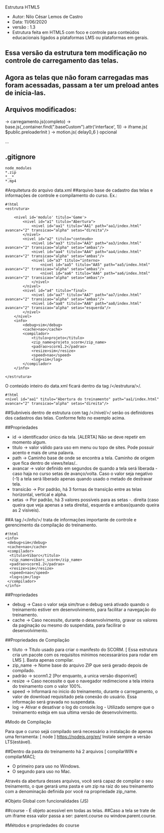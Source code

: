 Estrutura HTML5 

- Autor: Nilo César Lemos de Castro
- Data: 11/06/2020
- versão : 1.3
- Estrutura feita em HTML5 com foco e controle para conteúdos educacionais ligados a plataformas LMS ou plataformas em gerais. 

## Essa versão da estrutura tem modificação no controle de carregamento das telas. 
## Agora as telas que não foram carregadas mas foram acessadas, passam a ter um preload antes de inícia-las.
## Arquivos modificados: 
-> carregamento.js(completo) 
-> base.js(_container.find(".baseCustom").attr('interface', 1)) 
-> iframe.js( $public.preloaderInit )
-> motion.js( delay0_6 ) opcional

...
## .gitignore
    node_modules
    *.zip
    *__*
    *.mp4

#Arquitetura do arquivo data.xml 
##arquivo base de cadastro das telas e informações de controle e compilamento do curso. Ex.:

```
#!html
<estrutura>

    <nivel id='modulo' titulo='Game'>
        <nivel id="a1" titulo="Abertura">
            <nivel id="aa1" titulo="AA1" path="aa1/index.html" avancar="2" transicao="alpha" setas="direita"/>
        </nivel>
        <nivel id="a2" titulo="conteudo>
            <nivel id="aa3" titulo="AA3" path="aa3/index.html" avancar="2" transicao="alpha" setas="ambas"/>
            <nivel id="aa4" titulo="AA4" path="aa4/index.html" avancar="2" transicao="alpha" setas="ambas"/>
            <nivel id="a3" titulo="interno>
                <nivel id="aa5" titulo="AA5" path="aa5/index.html" avancar="2" transicao="alpha" setas="ambas"/>
                <nivel id="aa6" titulo="AA6" path="aa6/index.html" avancar="2" transicao="alpha" setas="ambas"/>
            </nivel>
        </nivel>
        <nivel id="a4" titulo="final>
            <nivel id="aa7" titulo="AA7" path="aa7/index.html" avancar="2" transicao="alpha" setas="ambas"/>
            <nivel id="aa8" titulo="AA8" path="aa8/index.html" avancar="2" transicao="alpha" setas="esquerda"/>
        </nivel>
    </nivel>
    <info>
        <debug>sim</debug>
        <cache>nao</cache>
        <compilador>
            <titulo>projeto</titulo>
            <zip_name>projeto_scorm</zip_name>
            <padrao>scorm1.2</padrao>
            <resize>sim</resize>
            <speed>nao</speed>
            <log>sim</log>
        </compilador>
    </info>
    
</estrutura>
```
O conteúdo inteiro do data.xml ficará dentro da tag /</estrutura/>/.

```
#!html
<nivel id="aa1" titulo="Abertura do treinamento" path="aa1/index.html" avancar="2" transicao="alpha" setas="direita"/>
```

##Subníveis dentro de estrutura com tag /</nivel/>/ serão os definidores dos cadastros das telas. Conforme feito no exemplo acima. 

##Propriedades

* id -> identificador único da tela. [ALERTA] Não se deve repetir em momento algum. 
* titulo -> valor válido para uso em menu ou topo de sites. Pode possuir acento e mais de uma palavra.
* path -> Caminho base de onde se encontra a tela. Caminho de origem que fica dentro de views/telas/..
* avancar -> valor definido em segundos de quando a tela será liberada - caso haja no curso setas de avanço/volta. Caso o valor seja negativo (-1) a tela será liberado apenas quando usado o metado de destravar tela.
* transicão -> Por padrão, há 3 formas de transição entre as telas horizontal, vertical e alpha.
* setas -> Por padrão, há 3 valores possíveis para as setas -. direita (caso queira que veja apenas a seta direita), esquerda e ambas(quando queira as 2 visiveis). 

##A tag /</info/>/ trata de informações importante de controle e gerencimento da compilação do treinamento. 

```
#!html
<info>
 <debug>sim</debug>
 <cache>nao</cache>
 <compilador>
  <titulo>Vibarc</titulo>
  <zip_name>vibarc_scorm</zip_name>
  <padrao>scorm1.2</padrao>
  <resize>sim</resize>
  <speed>nao</speed>
  <log>sim</log>
 </compilador>
</info>
```

##Propriedades

* debug -> Caso o valor seja sim/true o debug será ativado quando o treinamento estiver em desenvolvimento, para facilitar a navegação do treinamento.
* cache -> Caso necessite, durante o desenvolvimento, gravar os valores da paginação ou mesmo do suspendata, para facilirar o desenvolvimento.

##Propriedades de Compilação

* tiluto -> Titulo usado para criar o manifesto do SCORM. [ Essa estrutura cria um pacote com os requisitos mínimos necessarários para rodar em LMS ]. Basta apenas compilar.
* zip_name -> Nome base do arquivo ZIP que será gerado depois de compilado.
* padrão -> scorm1.2 [Por enquanto, a unica versão disponível]
* resize -> Caso necessite o que o navegador redimecione a tela inteira do treinamento com o valor 100%. 
* speed -> Informará no inicio do treinamento, durante o carregamento, o valor de download requisitado pela conexão do usuário. Essa informação será gravada no suspendata.
* log -> Ativar e desativar o log do console.log - Utilizado sempre que o treinamento esteja em sua ultima versão de desenvolvimento.


#Modo de Compilação

Para que o curso sejá compilado será necessário a instalação de apenas uma ferramenta:
[ node ] https://nodejs.org/en/ 
Instale sempre a versão LTS(estável).

##Dentro da pasta do treinamento há 2 arquivos [ compilarWIN e compilarMAC]; 
* O primeiro para uso no Windows.
* O segundo para uso no Mac.

Através da abertura desses arquivos, você será capaz de compilar o seu treinamento, o que gerará uma pasta e um zip na raiz do seu treinamento com a denominação definida por você na propriedade zip_name.  


#Objeto Global com funcionalidades (JS)

##course - É objeto acessível em todas as telas. 
##Caso a tela se trate de um iframe essa valor passa a ser: parent.course ou window.parent.course.


#Métodos e propriedades do course





    

